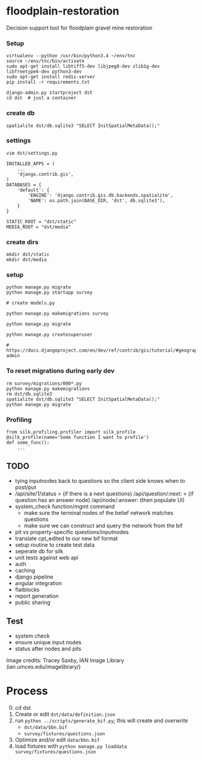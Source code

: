 floodplain-restoration
======================

Decision support tool for floodplain gravel mine restoration

### Setup
	virtualenv --python /usr/bin/python3.4 ~/env/tnc
	source ~/env/tnc/bin/activate
	sudo apt-get install libtiff5-dev libjpeg8-dev zlib1g-dev libfreetype6-dev python3-dev 
	sudo apt-get install redis-server
	pip install -r requirements.txt

	django-admin.py startproject dst
	cd dst  # just a container

### create db
	spatialite dst/db.sqlite3 "SELECT InitSpatialMetaData();"

### settings
	vim dst/settings.py

	INSTALLED_APPS = (
	    ...
	    'django.contrib.gis',
	)
	DATABASES = {
	    'default': {
	        'ENGINE': 'django.contrib.gis.db.backends.spatialite',
	        'NAME': os.path.join(BASE_DIR, 'dst', db.sqlite3'),
	    }
	}

	STATIC_ROOT = "dst/static"
	MEDIA_ROOT = "dst/media"

### create dirs
	mkdir dst/static
	mkdir dst/media

### setup
	python manage.py migrate
	python manage.py startapp survey 

	# create models.py 

	python manage.py makemigrations survey

	python manage.py migrate

	python manage.py createsuperuser

	# https://docs.djangoproject.com/en/dev/ref/contrib/gis/tutorial/#geographic-admin

### To reset migrations during early dev
	rm survey/migrations/000*.py 
	python manage.py makemigrations
	rm dst/db.sqlite3
	spatialite dst/db.sqlite3 "SELECT InitSpatialMetaData();"
	python manage.py migrate


### Profiling
	from silk.profiling.profiler import silk_profile
	@silk_profile(name='Some function I want to profile')
	def some_func():
		...


## TODO
* tying inputnodes back to questions so the client side knows when to post/put
* /api/site/1/status > 
   (if there is a next questions) /api/question/:next: > 
   (if question has an answer node) /api/node/:answer:  (then populate UI)
* system_check function/mgmt command 
    - make sure the terminal nodes of the belief network matches questions
    - make sure we can construct and query the network from the bif 
* pit vs property-specific questions/inputnodes
* translate cpt_edited to our new bif format
* setup routine to create test data
* seperate db for silk
* unit tests against web api
* auth
* caching
* django pipeline
* angular integration
* flatblocks
* report generation
* public sharing


## Test
* system check
* ensure unique input nodes
* status after nodes and pits

Image credits:
Tracey Saxby, IAN Image Library (ian.umces.edu/imagelibrary/)


# Process
0. cd dst
1. Create or edit `dst/data/definition.json`
2. run `python ../scripts/generate_bif.py`; this will create and *overwrite*
	- `dst/data/bbn.bif`
	- `survey/fixtures/questions.json`
3. Optimize and/or edit `data/bbn.bif`
4. load fixtures with `python manage.py loaddata survey/fixtures/questions.json`

